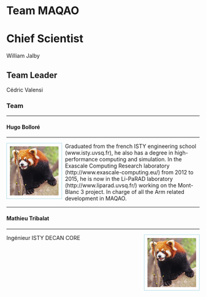 # Team MAQAO

# Chief Scientist

William Jalby

## Team Leader

Cédric Valensi

### Team

----
#### Hugo Bolloré
----

<div>
  <img style="float:left;padding:8px;border:1px solid lightblue;margin-right:8px;clear:both;" src="images/panda-roux-smaller.png" alt="Red panda" title="Cute and like apples!" />
  <p style="overflow:auto;display:block;">
    Graduated from the french ISTY engineering school (www.isty.uvsq.fr), he also has a degree in high-performance computing and simulation.
    In the Exascale Computing Research laboratory (http://www.exascale-computing.eu/) from 2012 to 2015, he is now in the Li-PaRAD laboratory (http://www.liparad.uvsq.fr/) working on the Mont-Blanc 3 project.
    In charge of all the Arm related development in MAQAO.
  </p>
</div>

----
#### Mathieu Tribalat
----

<div>
  <img style="float:right;padding:8px;border:1px solid lightblue;margin-left:8px;clear:both;" src="images/panda-roux-smaller.png" alt="Red panda" title="Cute but psycho!" />
  <p style="overflow:auto;display:block;">
    Ingénieur ISTY    
    DECAN   
    CORE    
  </p>
</div>
